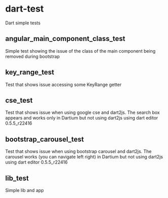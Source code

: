 # dart-test #

Dart simple tests

## angular_main_component_class_test

Simple test showing the issue of the class of the main component being removed during bootstrap

## key_range_test ##

Test that shows issue accessing some KeyRange getter

## cse_test ##

Test that shows issue when using google cse and dart2js.
The search box appears and works only in Dartium but not using dart2js
using dart editor 0.5.5_r22416

## bootstrap_carousel_test ##

Test that shows issue when using bootstrap carousel and dart2js.
The carousel works (you can navigate left right) in Dartium but not using dart2js
using dart editor 0.5.5_r22416

## lib_test ##

Simple lib and app
